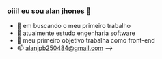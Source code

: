 ### oiii! eu sou alan jhones 👋

- 🔭 em buscando o meu primeiro trabalho 
- 🌱 atualmente estudo engenharia software
- 👯 meu primeiro objetivo trabalha como front-end
- 📫 alanjpb250484@gmail.com
-->

